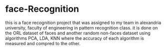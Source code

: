 # face-Recognition
this is a face recognition project that was assigned to my team in alexandria university, faculty of engineering in pattern recognition class.
it is done on the ORL dataset of faces and another random non-faces dataset using algorithms PCA, LDA, KNN
where the accuracy of each algorithm is measured and compred to the other.
